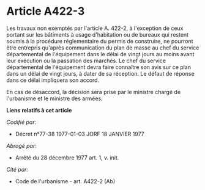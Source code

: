 # Article A422-3

Les travaux non exemptés par l'article A. 422-2, à l'exception de ceux portant sur les bâtiments à usage d'habitation ou de
bureaux qui restent soumis à la procédure réglementaire du permis de construire, ne pourront être entrepris qu'après
communication du plan de masse au chef du service départemental de l'équipement dans le délai de vingt jours au moins avant
leur exécution ou la passation des marchés. Le chef du service départemental de l'équipement devra faire connaître son avis
sur ce plan dans un délai de vingt jours, à dater de sa réception. Le défaut de réponse dans ce délai impliquera son accord.

En cas de désaccord, la décision sera prise par le ministre chargé de l'urbanisme et le ministre des armées.

**Liens relatifs à cet article**

_Codifié par_:

  - Décret n°77-38 1977-01-03 JORF 18 JANVIER 1977

_Abrogé par_:

  - Arrêté du 28 décembre 1977 art. 1, v. init.

_Cité par_:

  - Code de l'urbanisme - art. A422-2 (Ab)
